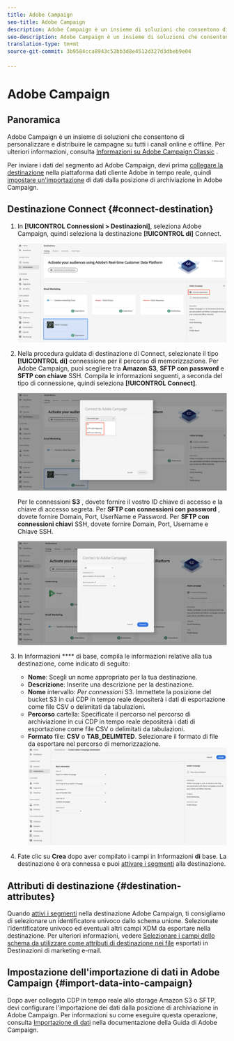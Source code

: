 ```yaml
---
title: Adobe Campaign
seo-title: Adobe Campaign
description: Adobe Campaign è un insieme di soluzioni che consentono di personalizzare e distribuire le campagne su tutti i canali online e offline.
seo-description: Adobe Campaign è un insieme di soluzioni che consentono di personalizzare e distribuire le campagne su tutti i canali online e offline.
translation-type: tm+mt
source-git-commit: 3b9584cca8943c52bb3d8e4512d327d3dbeb9e04

---
```



# Adobe Campaign

## Panoramica

Adobe Campaign è un insieme di soluzioni che consentono di personalizzare e distribuire le campagne su tutti i canali online e offline. Per ulteriori informazioni, consulta [Informazioni su Adobe Campaign Classic](https://docs.adobe.com/content/help/en/campaign-classic/using/getting-started/starting-with-adobe-campaign/about-adobe-campaign-classic.html) .

Per inviare i dati del segmento ad Adobe Campaign, devi prima [collegare la destinazione](#connect-destination) nella piattaforma dati cliente Adobe in tempo reale, quindi [impostare un&#39;importazione](#import-data-into-campaign) di dati dalla posizione di archiviazione in Adobe Campaign.

## Destinazione Connect {#connect-destination}

1. In **[!UICONTROL Connessioni > Destinazioni]**, seleziona Adobe Campaign, quindi seleziona la destinazione **[!UICONTROL di]** Connect.

   ![Connetti ad adobe campaign](/help/rtcdp/destinations/assets/connect-adobe-campaign.png)

1. Nella procedura guidata di destinazione di Connect, selezionate il tipo **[!UICONTROL di]** connessione per il percorso di memorizzazione. Per Adobe Campaign, puoi scegliere tra **Amazon S3**, **SFTP con password** e **SFTP con chiave** SSH. Compila le informazioni seguenti, a seconda del tipo di connessione, quindi seleziona **[!UICONTROL Connect]**.

   ![Configurazione guidata campagna](/help/rtcdp/destinations/assets/adobe-campaign-wizard.png)

   Per le connessioni **S3** , dovete fornire il vostro ID chiave di accesso e la chiave di accesso segreta.
Per **SFTP con connessioni con password** , dovete fornire Domain, Port, UserName e Password.
Per **SFTP con connessioni chiavi** SSH, dovete fornire Domain, Port, Username e Chiave SSH.

   ![Compila le informazioni sulla campagna](/help/rtcdp/destinations/assets/adobe-campaign-step2.png)

1. In Informazioni **** di base, compila le informazioni relative alla tua destinazione, come indicato di seguito:
   * **Nome**: Scegli un nome appropriato per la tua destinazione.
   * **Descrizione**: Inserite una descrizione per la destinazione.
   * **Nome** intervallo: *Per connessioni* S3. Immettete la posizione del bucket S3 in cui CDP in tempo reale depositerà i dati di esportazione come file CSV o delimitati da tabulazioni.
   * **Percorso** cartella: Specificate il percorso nel percorso di archiviazione in cui CDP in tempo reale depositerà i dati di esportazione come file CSV o delimitati da tabulazioni.
   * **Formato** file: **CSV** o **TAB_DELIMITED**. Selezionare il formato di file da esportare nel percorso di memorizzazione.
   ![Informazioni di base sulla campagna](/help/rtcdp/destinations/assets/adobe-campaign-basic-information.png)

1. Fate clic su **Crea** dopo aver compilato i campi in Informazioni **di** base. La destinazione è ora connessa e puoi [attivare i segmenti](/help/rtcdp/destinations/activate-destinations.md) alla destinazione.

## Attributi di destinazione {#destination-attributes}

Quando [attivi i segmenti](/help/rtcdp/destinations/activate-destinations.md) nella destinazione Adobe Campaign, ti consigliamo di selezionare un identificatore univoco dallo schema [](https://www.adobe.io/apis/experienceplatform/home/profile-identity-segmentation/profile-identity-segmentation-services.html#!api-specification/markdown/narrative/technical_overview/unified_profile_architectural_overview/unified_profile_architectural_overview.md)unione. Selezionate l’identificatore univoco ed eventuali altri campi XDM da esportare nella destinazione. Per ulteriori informazioni, vedere [Selezionare i campi dello schema da utilizzare come attributi di destinazione nei file](/help/rtcdp/destinations/email-marketing-destinations.md#destination-attributes) esportati in Destinazioni di marketing e-mail.


## Impostazione dell&#39;importazione di dati in Adobe Campaign {#import-data-into-campaign}

Dopo aver collegato CDP in tempo reale allo storage Amazon S3 o SFTP, devi configurare l&#39;importazione dei dati dalla posizione di archiviazione in Adobe Campaign. Per informazioni su come eseguire questa operazione, consulta [Importazione di dati](https://docs.adobe.com/content/help/en/campaign-classic/using/automating-with-workflows/general-operation/importing-data.html) nella documentazione della Guida di Adobe Campaign.